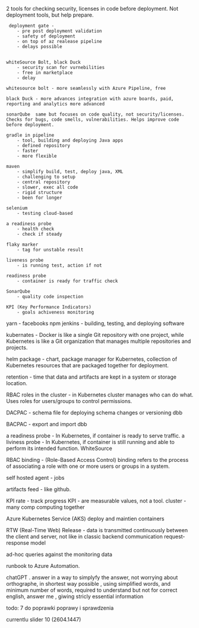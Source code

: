 2 tools for checking security, licenses in code before deployment. Not deployment tools, but help prepare.
 
     deployment gate -
        - pre post deployment validation
        - safety of deployment
        - on top of az realease pipeline
        - delays possible


    whiteSource Bolt, black Duck
        - security scan for vurnebilities
        - free in marketplace
        - delay 

    whitesource bolt - more seamlessly with Azure Pipeline, free
   
    black Duck - more advances integration with azure boards, paid, reporting and analytics more advanced  
    
    sonarQube  same but focuses on code quality, not security/licenses. Checks for bugs, code smells, vulnerabilities. Helps improve code before deployment.
    
    gradle in pipeline
        - tool, building and deploying Java apps
        - defined repository
        - faster
        - more flexible

    maven
        - simplify build, test, deploy java, XML
        - challenging to setup
        - central repository
        - slower, exec all code 
        - rigid structure 
        - been for longer

    selenium
        - testing cloud-based

    a readiness probe
        - health check
        - check if steady 

    flaky marker
        - tag for unstable result 

    liveness probe
        - is running test, action if not 

    readiness probe
        - container is ready for traffic check 

    SonarQube
        - quality code inspection

    KPI (Key Performance Indicators)
        - goals achiveness monitoring


yarn - facebooks npm 
jenkins - building, testing, and deploying software

kubernates - Docker is like a single Git repository with one project, while Kubernetes is like a Git organization that manages multiple repositories and projects.

helm package - chart,  package manager for Kubernetes,  collection of Kubernetes resources that are packaged together for deployment.

retention -  time that data and artifacts are kept in a system or storage location. 

RBAC roles in the cluster -  in Kubernetes cluster manages who can do what. Uses roles for users/groups to control permissions.

DACPAC - schema file for deploying schema changes or versioning dbb

BACPAC - export and import dbb

a readiness probe - In Kubernetes, if container is ready to serve traffic.
a liviness probe - In Kubernetes, if container is still running and able to perform its intended function.
     WhiteSource 
     
     

RBAC binding - (Role-Based Access Control) binding refers to the process of associating a role with one or more users or groups in a system.

self hosted agent - jobs

artifacts feed - like github. 

KPI rate - track progress
KPI -  are measurable values, not a tool. 
cluster - many comp computing together

Azure Kubernetes Service (AKS) deploy and maintien containers

RTW (Real-Time Web) Release -  data is transmitted continuously between the client and server, not like in classic backend communication request-response model

ad-hoc queries against the monitoring data

runbook to Azure Automation.

>>>>>>>>>>>>>>>>>>>>>>>>>>>>>
chatGPT
.  answer in a way to simplyfy the answer, not worrying about orthographe, in shortest way possible , using simplified words, and minimum number of words, required to understand but not for correct english, answer me , giwing stricly essential information

todo: 7 do poprawki poprawy i sprawdzenia

currentlu slider 10 (2604.1447)